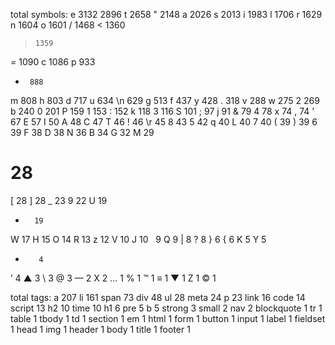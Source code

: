 total symbols:
e     3132
      2896
t     2658
"     2148
a     2026
s     2013
i     1983
l     1706
r     1629
n     1604
o     1601
/     1468
<     1360
>     1359
=     1090
c     1086
p      933
-      888
m      808
h      803
d      717
u      634
\n     629
g      513
f      437
y      428
.      318
v      288
w      275
2      269
b      240
0      201
P      159
1      153
:      152
k      118
3      116
S      101
;       97
j       91
&       79
4       78
x       74
,       74
'       67
E       57
I       50
A       48
C       47
T       46
!       46
\r      45
8       43
5       42
q       40
L       40
7       40
(       39
)       39
6       39
F       38
D       38
N       36
B       34
G       32
M       29
#       28
[       28
]       28
_       23
9       22
U       19
+       19
W       17
H       15
O       14
R       13
z       12
V       10
J       10
         9
Q        9
|        8
?        8
}        6
{        6
K        5
Y        5
*        4
’        4
▲        3
\        3
@        3
—        2
X        2
…        1
%        1
™        1
≡        1
▼        1
Z        1
©        1

total tags:
a             207
li            161
span           73
div            48
ul             28
meta           24
p              23
link           16
code           14
script         13
h2             10
time           10
h1              6
pre             5
b               5
strong          3
small           2
nav             2
blockquote      1
tr              1
table           1
tbody           1
td              1
section         1
em              1
html            1
form            1
button          1
input           1
label           1
fieldset        1
head            1
img             1
header          1
body            1
title           1
footer          1
